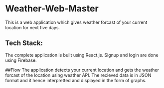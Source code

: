 # Weather-Web-Master
This is a web application which gives weather forcast of your current location for next five days.

## Tech Stack:
The complete application is built using React.js.
Signup and login are done using Firebase.

##Flow
The application detects your current location and gets the weather forcast of the location using weather API.
The recieved data is in JSON format and it hence interpretted and displayed in the form of graphs.
